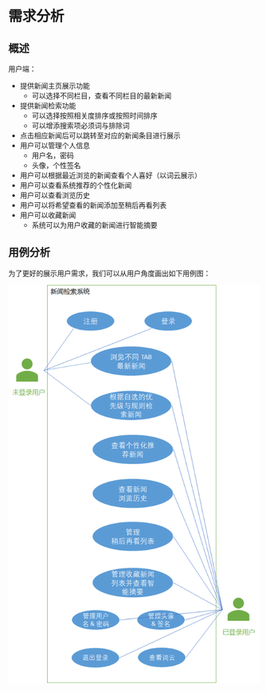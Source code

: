 # 需求分析

## 概述

用户端：

- 提供新闻主页展示功能
    - 可以选择不同栏目，查看不同栏目的最新新闻
- 提供新闻检索功能
    - 可以选择按照相关度排序或按照时间排序
    - 可以增添搜索项必须词与排除词
- 点击相应新闻后可以跳转至对应的新闻条目进行展示
- 用户可以管理个人信息
    - 用户名，密码
    - 头像，个性签名
- 用户可以根据最近浏览的新闻查看个人喜好（以词云展示）
- 用户可以查看系统推荐的个性化新闻
- 用户可以查看浏览历史
- 用户可以将希望查看的新闻添加至稍后再看列表
- 用户可以收藏新闻
    - 系统可以为用户收藏的新闻进行智能摘要

## 用例分析

为了更好的展示用户需求，我们可以从用户角度画出如下用例图：

![用例图](images/用例图.png)
